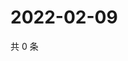 # 2022-02-09

共 0 条

<!-- BEGIN WEIBO -->
<!-- 最后更新时间 Wed Feb 09 2022 17:11:19 GMT+0800 (China Standard Time) -->

<!-- END WEIBO -->
